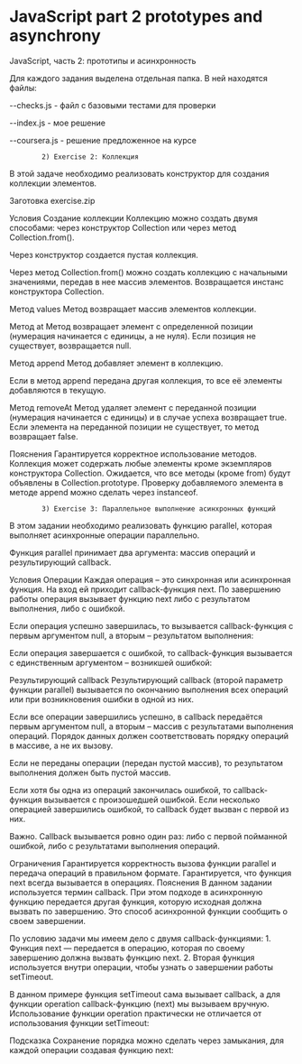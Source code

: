 # JavaScript part 2 prototypes and asynchrony

JavaScript, часть 2: прототипы и асинхронность

Для каждого задания выделена отдельная папка. В ней находятся файлы:

--checks.js - файл с базовыми тестами для проверки

--index.js - мое решение

--coursera.js - решение предложенное на курсе

            2) Exercise 2: Коллекция

В этой задаче необходимо реализовать конструктор для создания коллекции элементов.

Заготовка
exercise.zip

Условия
Создание коллекции
Коллекцию можно создать двумя способами: через конструктор Collection или через метод Collection.from().

Через конструктор создается пустая коллекция.

Через метод Collection.from() можно создать коллекцию с начальными значениями, передав в нее массив элементов. Возвращается инстанс конструктора Collection.

Метод values
Метод возвращает массив элементов коллекции.

Метод at
Метод возвращает элемент с определенной позиции (нумерация начинается с единицы, а не нуля). Если позиция не существует, возвращается null.

Метод append
Метод добавляет элемент в коллекцию.

Если в метод append передана другая коллекция, то все её элементы добавляются в текущую.

Метод removeAt
Метод удаляет элемент с переданной позиции (нумерация начинается с единицы) и в случае успеха возвращает true. Если элемента на переданной позиции не существует, то метод возвращает false.

Пояснения
Гарантируется корректное использование методов.
Коллекция может содержать любые элементы кроме экземпляров конструктора Collection.
Ожидается, что все методы (кроме from) будут объявлены в Collection.prototype.
Проверку добавляемого элемента в методе append можно сделать через instanceof.

            3) Exercise 3: Параллельное выполнение асинхронных функций

В этом задании необходимо реализовать функцию parallel, которая выполняет асинхронные операции параллельно.

Функция parallel принимает два аргумента: массив операций и результирующий callback.

Условия
Операции
Каждая операция – это синхронная или асинхронная функция. На вход ей приходит callback-функция next. По завершению работы операция вызывает функцию next либо с результатом выполнения, либо с ошибкой.

Если операция успешно завершилась, то вызывается callback-функция с первым аргументом null, а вторым – результатом выполнения:

Если операция завершается с ошибкой, то callback-функция вызывается с единственным аргументом – возникшей ошибкой:

Результирующий callback
Результирующий callback (второй параметр функции parallel) вызывается по окончанию выполнения всех операций или при возникновения ошибки в одной из них.

Если все операции завершились успешно, в callback передаётся первым аргументом null, а вторым – массив с результатами выполнения операций. Порядок данных должен соответствовать порядку операций в массиве, а не их вызову.

Если не переданы операции (передан пустой массив), то результатом выполнения должен быть пустой массив.

Если хотя бы одна из операций закончилась ошибкой, то callback-функция вызывается с произошедшей ошибкой. Если несколько операцией завершились ошибкой, то callback будет вызван с первой из них.

Важно. Callback вызывается ровно один раз: либо с первой пойманной ошибкой, либо с результатами выполнения операций.

Ограничения
Гарантируется корректность вызова функции parallel и передача операций в правильном формате.
Гарантируется, что функция next всегда вызывается в операциях.
Пояснения
В данном задании используется термин callback. При этом подходе в асинхронную функцию передается другая функция, которую исходная должна вызвать по завершению. Это способ асинхронной функции сообщить о своем завершении.

По условию задачи мы имеем дело с двумя callback-функциями: 1. Функция next — передается в операцию, которая по своему завершению должна вызвать функцию next. 2. Вторая функция используется внутри операции, чтобы узнать о завершении работы setTimeout.

В данном примере функция setTimeout сама вызывает callback, а для функции operation callback-функцию (next) мы вызываем вручную. Использование функции operation практически не отличается от использования функции setTimeout:

Подсказка
Сохранение порядка можно сделать через замыкания, для каждой операции создавая функцию next:

